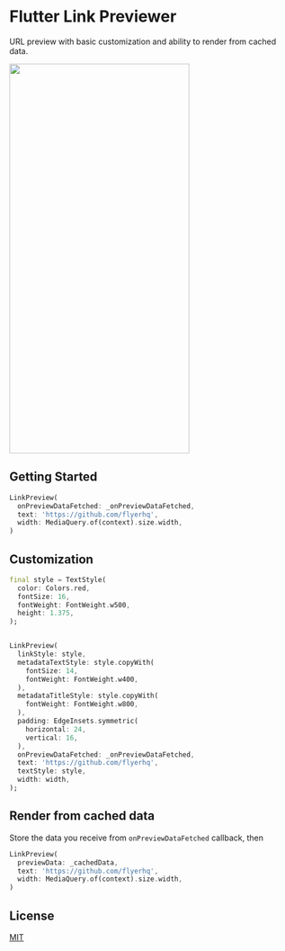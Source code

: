 # Flutter Link Previewer

URL preview with basic customization and ability to render from cached data.

<img src="https://user-images.githubusercontent.com/14123304/110205826-88bb0580-7e7a-11eb-8101-b12e83ce0787.PNG" width="320" height="693">

## Getting Started

```dart
LinkPreview(
  onPreviewDataFetched: _onPreviewDataFetched,
  text: 'https://github.com/flyerhq',
  width: MediaQuery.of(context).size.width,
)
```

## Customization

```dart
final style = TextStyle(
  color: Colors.red,
  fontSize: 16,
  fontWeight: FontWeight.w500,
  height: 1.375,
);


LinkPreview(
  linkStyle: style,
  metadataTextStyle: style.copyWith(
    fontSize: 14,
    fontWeight: FontWeight.w400,
  ),
  metadataTitleStyle: style.copyWith(
    fontWeight: FontWeight.w800,
  ),
  padding: EdgeInsets.symmetric(
    horizontal: 24,
    vertical: 16,
  ),
  onPreviewDataFetched: _onPreviewDataFetched,
  text: 'https://github.com/flyerhq',
  textStyle: style,
  width: width,
);
```

## Render from cached data

Store the data you receive from `onPreviewDataFetched` callback, then

```dart
LinkPreview(
  previewData: _cachedData,
  text: 'https://github.com/flyerhq',
  width: MediaQuery.of(context).size.width,
)
```

## License

[MIT](LICENSE)
